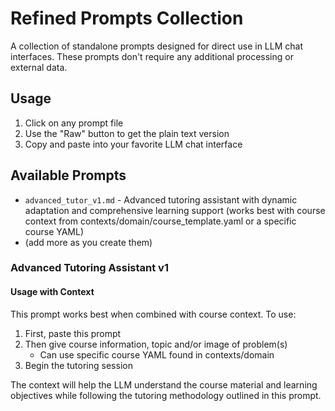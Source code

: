# Refined Prompts Collection

A collection of standalone prompts designed for direct use in LLM chat interfaces. These prompts don't require any additional processing or external data.

## Usage

1. Click on any prompt file
2. Use the "Raw" button to get the plain text version
3. Copy and paste into your favorite LLM chat interface

## Available Prompts

- `advanced_tutor_v1.md` - Advanced tutoring assistant with dynamic adaptation and comprehensive learning support (works best with course context from contexts/domain/course_template.yaml or a specific course YAML)
- (add more as you create them)


### Advanced Tutoring Assistant v1

#### Usage with Context

This prompt works best when combined with course context. To use:

1. First, paste this prompt
2. Then give course information, topic and/or image of problem(s) 
    - Can use specific course YAML found in contexts/domain
3. Begin the tutoring session

The context will help the LLM understand the course material and learning objectives while following the tutoring methodology outlined in this prompt.
